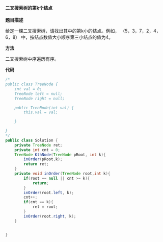 #### 二叉搜索树的第k个结点

**题目描述**

给定一棵二叉搜索树，请找出其中的第k小的结点。例如， （5，3，7，2，4，6，8）  中，按结点数值大小顺序第三小结点的值为4。

**方法**

二叉搜索树中序遍历有序。

**代码**

```java
/*
public class TreeNode {
    int val = 0;
    TreeNode left = null;
    TreeNode right = null;

    public TreeNode(int val) {
        this.val = val;

    }

}
*/
public class Solution {
    private TreeNode ret;
    private int cnt = 0;
    TreeNode KthNode(TreeNode pRoot, int k){
        inOrder(pRoot,k);
        return ret;
    }
    private void inOrder(TreeNode root,int k){
        if(root == null || cnt >= k){
            return;
        }
        inOrder(root.left, k);
        cnt++;
        if(cnt == k){
            ret = root;
        }
        inOrder(root.right, k);
    }


}
```

